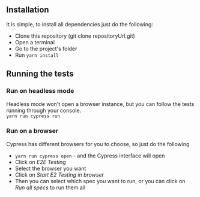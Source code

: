 ## Installation
It is simple, to install all dependencies just do the following:
* Clone this repository (git clone repositoryUrl.git)
* Open a terminal
* Go to the project's folder
* Run ```yarn install```
   
## Running the tests
### Run on headless mode
Headless mode won't open a browser instance, but you can follow the tests running through your console.\
```yarn run cypress run```

### Run on a browser
Cypress has different browsers for you to choose, so just do the following
* ```yarn run cypress open``` - and the Cypress interface will open
* Click on *E2E Testing*
* Select the browser you want
* Click on *Start E2 Testing in browser*
* Then you can select which spec you want to run, or you can click on *Run all specs* to run them all
